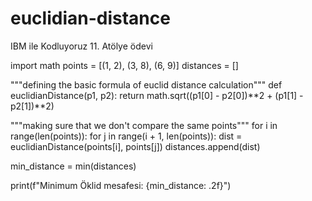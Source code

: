 # euclidian-distance
IBM ile Kodluyoruz 11. Atölye ödevi

import math
points = [(1, 2), (3, 8), (6, 9)]
distances = []

"""defining the basic formula of euclid distance calculation"""
def euclidianDistance(p1, p2):
  return math.sqrt((p1[0] - p2[0])**2 + (p1[1] - p2[1])**2)


"""making sure that we don't compare the same points"""
for i in range(len(points)): 
  for j in range(i + 1, len(points)):
    dist = euclidianDistance(points[i], points[j])
    distances.append(dist)


min_distance = min(distances)

print(f"Minimum Öklid mesafesi: {min_distance: .2f}")
